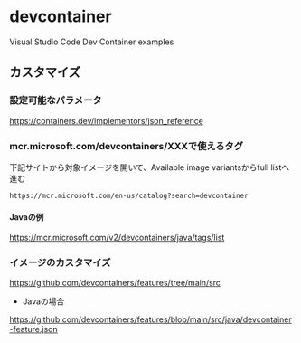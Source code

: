 # devcontainer

Visual Studio Code Dev Container examples

## カスタマイズ

### 設定可能なパラメータ

https://containers.dev/implementors/json_reference

### mcr.microsoft.com/devcontainers/XXXで使えるタグ

下記サイトから対象イメージを開いて、Available image variantsからfull listへ進む

```
https://mcr.microsoft.com/en-us/catalog?search=devcontainer
```

#### Javaの例

https://mcr.microsoft.com/v2/devcontainers/java/tags/list


### イメージのカスタマイズ

https://github.com/devcontainers/features/tree/main/src

- Javaの場合

https://github.com/devcontainers/features/blob/main/src/java/devcontainer-feature.json
